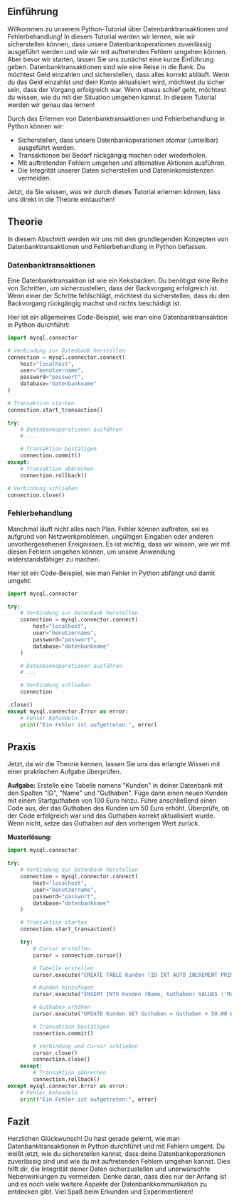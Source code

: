
## Einführung

Willkommen zu unserem Python-Tutorial über Datenbanktransaktionen und Fehlerbehandlung! In diesem Tutorial werden wir lernen, wie wir sicherstellen können, dass unsere Datenbankoperationen zuverlässig ausgeführt werden und wie wir mit auftretenden Fehlern umgehen können. Aber bevor wir starten, lassen Sie uns zunächst eine kurze Einführung geben.
Datenbanktransaktionen sind wie eine Reise in die Bank. Du möchtest Geld einzahlen und sicherstellen, dass alles korrekt abläuft. Wenn du das Geld einzahlst und dein Konto aktualisiert wird, möchtest du sicher sein, dass der Vorgang erfolgreich war. Wenn etwas schief geht, möchtest du wissen, wie du mit der Situation umgehen kannst. In diesem Tutorial werden wir genau das lernen!

Durch das Erlernen von Datenbanktransaktionen und Fehlerbehandlung in Python können wir:

- Sicherstellen, dass unsere Datenbankoperationen atomar (unteilbar) ausgeführt werden.
- Transaktionen bei Bedarf rückgängig machen oder wiederholen.
- Mit auftretenden Fehlern umgehen und alternative Aktionen ausführen.
- Die Integrität unserer Daten sicherstellen und Dateninkonsistenzen vermeiden.

Jetzt, da Sie wissen, was wir durch dieses Tutorial erlernen können, lass uns direkt in die Theorie eintauchen!

## Theorie

In diesem Abschnitt werden wir uns mit den grundlegenden Konzepten von Datenbanktransaktionen und Fehlerbehandlung in Python befassen.

### Datenbanktransaktionen

Eine Datenbanktransaktion ist wie ein Keksbacken. Du benötigst eine Reihe von Schritten, um sicherzustellen, dass der Backvorgang erfolgreich ist. Wenn einer der Schritte fehlschlägt, möchtest du sicherstellen, dass du den Backvorgang rückgängig machst und nichts beschädigt ist.

Hier ist ein allgemeines Code-Beispiel, wie man eine Datenbanktransaktion in Python durchführt:

```python
import mysql.connector

# Verbindung zur Datenbank herstellen
connection = mysql.connector.connect(
    host="localhost",
    user="benutzername",
    password="passwort",
    database="datenbankname"
)

# Transaktion starten
connection.start_transaction()

try:
    # Datenbankoperationen ausführen
    # ...

    # Transaktion bestätigen
    connection.commit()
except:
    # Transaktion abbrechen
    connection.rollback()

# Verbindung schließen
connection.close()
```

### Fehlerbehandlung

Manchmal läuft nicht alles nach Plan. Fehler können auftreten, sei es aufgrund von Netzwerkproblemen, ungültigen Eingaben oder anderen unvorhergesehenen Ereignissen. Es ist wichtig, dass wir wissen, wie wir mit diesen Fehlern umgehen können, um unsere Anwendung widerstandsfähiger zu machen.

Hier ist ein Code-Beispiel, wie man Fehler in Python abfängt und damit umgeht:

```python
import mysql.connector

try:
    # Verbindung zur Datenbank herstellen
    connection = mysql.connector.connect(
        host="localhost",
        user="benutzername",
        password="passwort",
        database="datenbankname"
    )

    # Datenbankoperationen ausführen
    # ...

    # Verbindung schließen
    connection

.close()
except mysql.connector.Error as error:
    # Fehler behandeln
    print("Ein Fehler ist aufgetreten:", error)
```

## Praxis

Jetzt, da wir die Theorie kennen, lassen Sie uns das erlangte Wissen mit einer praktischen Aufgabe überprüfen.

**Aufgabe:** Erstelle eine Tabelle namens "Kunden" in deiner Datenbank mit den Spalten "ID", "Name" und "Guthaben". Füge dann einen neuen Kunden mit einem Startguthaben von 100 Euro hinzu. Führe anschließend einen Code aus, der das Guthaben des Kunden um 50 Euro erhöht. Überprüfe, ob der Code erfolgreich war und das Guthaben korrekt aktualisiert wurde. Wenn nicht, setze das Guthaben auf den vorherigen Wert zurück.

**Musterlösung:**

```python
import mysql.connector

try:
    # Verbindung zur Datenbank herstellen
    connection = mysql.connector.connect(
        host="localhost",
        user="benutzername",
        password="passwort",
        database="datenbankname"
    )

    # Transaktion starten
    connection.start_transaction()

    try:
        # Cursor erstellen
        cursor = connection.cursor()

        # Tabelle erstellen
        cursor.execute("CREATE TABLE Kunden (ID INT AUTO_INCREMENT PRIMARY KEY, Name VARCHAR(255), Guthaben DECIMAL(10, 2))")

        # Kunden hinzufügen
        cursor.execute("INSERT INTO Kunden (Name, Guthaben) VALUES ('Max Mustermann', 100.00)")

        # Guthaben erhöhen
        cursor.execute("UPDATE Kunden SET Guthaben = Guthaben + 50.00 WHERE ID = 1")

        # Transaktion bestätigen
        connection.commit()

        # Verbindung und Cursor schließen
        cursor.close()
        connection.close()
    except:
        # Transaktion abbrechen
        connection.rollback()
except mysql.connector.Error as error:
    # Fehler behandeln
    print("Ein Fehler ist aufgetreten:", error)
```

## Fazit

Herzlichen Glückwunsch! Du hast gerade gelernt, wie man Datenbanktransaktionen in Python durchführt und mit Fehlern umgeht. Du weißt jetzt, wie du sicherstellen kannst, dass deine Datenbankoperationen zuverlässig sind und wie du mit auftretenden Fehlern umgehen kannst. Dies hilft dir, die Integrität deiner Daten sicherzustellen und unerwünschte Nebenwirkungen zu vermeiden. Denke daran, dass dies nur der Anfang ist und es noch viele weitere Aspekte der Datenbankkommunikation zu entdecken gibt. Viel Spaß beim Erkunden und Experimentieren!